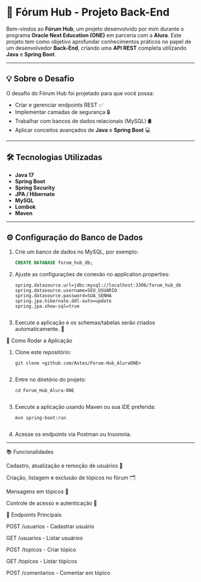 # 📝 Fórum Hub - Projeto Back-End

Bem-vindos ao **Fórum Hub**, um projeto desenvolvido por mim durante o programa **Oracle Next Education (ONE)** em parceria com a **Alura**. Este projeto tem como objetivo aprofundar conhecimentos práticos no papel de um desenvolvedor **Back-End**, criando uma **API REST** completa utilizando **Java** e **Spring Boot**.

---

## 💡 Sobre o Desafio

O desafio do Fórum Hub foi projetado para que você possa:

- Criar e gerenciar endpoints REST ✅  
- Implementar camadas de segurança 🔒  
- Trabalhar com bancos de dados relacionais (MySQL) 🛢️  
- Aplicar conceitos avançados de **Java** e **Spring Boot** 💻  

---

## 🛠️ Tecnologias Utilizadas

- **Java 17**  
- **Spring Boot**  
- **Spring Security**  
- **JPA / Hibernate**  
- **MySQL**  
- **Lombok**  
- **Maven**  

---

## ⚙️ Configuração do Banco de Dados

1. Crie um banco de dados no MySQL, por exemplo:  
   ```sql
   CREATE DATABASE forum_hub_db;


2. Ajuste as configurações de conexão no application.properties:
    ```properties
    spring.datasource.url=jdbc:mysql://localhost:3306/forum_hub_db
    spring.datasource.username=SEU_USUARIO
    spring.datasource.password=SUA_SENHA
    spring.jpa.hibernate.ddl-auto=update
    spring.jpa.show-sql=true


3. Execute a aplicação e os schemas/tabelas serão criados automaticamente. 🎉

🚀 Como Rodar a Aplicação

1. Clone este repositório:
    ```terminal
    git clone <github.com/Axtes/Forum-Hub_AluraONE>


2. Entre no diretório do projeto:

    ```Diretório
    cd Forum_Hub_Alura-ONE


3. Execute a aplicação usando Maven ou sua IDE preferida:
    ```terminal
    mvn spring-boot:run


4. Acesse os endpoints via Postman ou Insomnia.

---

📚 Funcionalidades

Cadastro, atualização e remoção de usuários 👤

Criação, listagem e exclusão de tópicos no fórum 🗂️

Mensagens em tópicos 💬

Controle de acesso e autenticação 🔑

🔗 Endpoints Principais

POST /usuarios - Cadastrar usuário

GET /usuarios - Listar usuários

POST /topicos - Criar tópico

GET /topicos - Listar tópicos

POST /comentarios - Comentar em tópico
